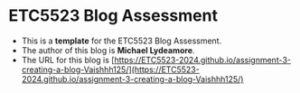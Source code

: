 
# ETC5523 Blog Assessment

* This is a **template** for the ETC5523 Blog Assessment. 
* The author of this blog is **Michael Lydeamore**.
* The URL for this blog is [https://ETC5523-2024.github.io/assignment-3-creating-a-blog-Vaishhh125/](https://ETC5523-2024.github.io/assignment-3-creating-a-blog-Vaishhh125/)
